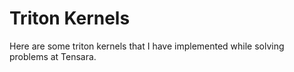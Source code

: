 # Triton Kernels
Here are some triton kernels that I have implemented while solving problems at Tensara.
